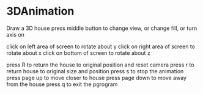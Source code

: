 # 3DAnimation
Draw a 3D house 
press middle button to change view, or change fill, or turn axis on

click on left area of screen to rotate about y
click on right area of screen to rotate about x
click on bottom of screen to rotate about z

press R to return the house to original position and reset camera
press r to return house to original size and position
press s to stop the animation
press page up to move closer to house
press page down to move away from the house
press q to exit the pgrogram
